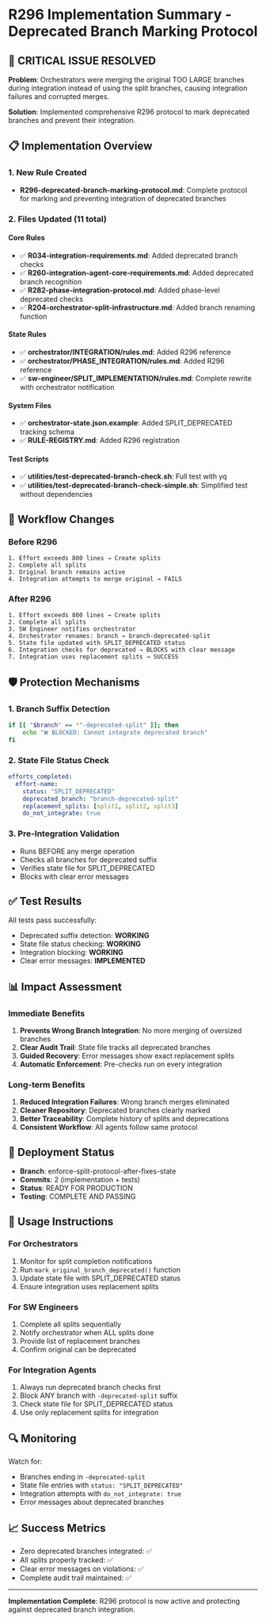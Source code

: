 # R296 Implementation Summary - Deprecated Branch Marking Protocol

## 🚨 CRITICAL ISSUE RESOLVED

**Problem**: Orchestrators were merging the original TOO LARGE branches during integration instead of using the split branches, causing integration failures and corrupted merges.

**Solution**: Implemented comprehensive R296 protocol to mark deprecated branches and prevent their integration.

## 📋 Implementation Overview

### 1. New Rule Created
- **R296-deprecated-branch-marking-protocol.md**: Complete protocol for marking and preventing integration of deprecated branches

### 2. Files Updated (11 total)

#### Core Rules
- ✅ **R034-integration-requirements.md**: Added deprecated branch checks
- ✅ **R260-integration-agent-core-requirements.md**: Added deprecated branch recognition
- ✅ **R282-phase-integration-protocol.md**: Added phase-level deprecated checks
- ✅ **R204-orchestrator-split-infrastructure.md**: Added branch renaming function

#### State Rules
- ✅ **orchestrator/INTEGRATION/rules.md**: Added R296 reference
- ✅ **orchestrator/PHASE_INTEGRATION/rules.md**: Added R296 reference
- ✅ **sw-engineer/SPLIT_IMPLEMENTATION/rules.md**: Complete rewrite with orchestrator notification

#### System Files
- ✅ **orchestrator-state.json.example**: Added SPLIT_DEPRECATED tracking schema
- ✅ **RULE-REGISTRY.md**: Added R296 registration

#### Test Scripts
- ✅ **utilities/test-deprecated-branch-check.sh**: Full test with yq
- ✅ **utilities/test-deprecated-branch-check-simple.sh**: Simplified test without dependencies

## 🔄 Workflow Changes

### Before R296
```
1. Effort exceeds 800 lines → Create splits
2. Complete all splits
3. Original branch remains active
4. Integration attempts to merge original → FAILS
```

### After R296
```
1. Effort exceeds 800 lines → Create splits
2. Complete all splits
3. SW Engineer notifies orchestrator
4. Orchestrator renames: branch → branch-deprecated-split
5. State file updated with SPLIT_DEPRECATED status
6. Integration checks for deprecated → BLOCKS with clear message
7. Integration uses replacement splits → SUCCESS
```

## 🛡️ Protection Mechanisms

### 1. Branch Suffix Detection
```bash
if [[ "$branch" == *"-deprecated-split" ]]; then
    echo "❌ BLOCKED: Cannot integrate deprecated branch"
fi
```

### 2. State File Status Check
```yaml
efforts_completed:
  effort-name:
    status: "SPLIT_DEPRECATED"
    deprecated_branch: "branch-deprecated-split"
    replacement_splits: [split1, split2, split3]
    do_not_integrate: true
```

### 3. Pre-Integration Validation
- Runs BEFORE any merge operation
- Checks all branches for deprecated suffix
- Verifies state file for SPLIT_DEPRECATED
- Blocks with clear error messages

## ✅ Test Results

All tests pass successfully:
- Deprecated suffix detection: **WORKING**
- State file status checking: **WORKING**
- Integration blocking: **WORKING**
- Clear error messages: **IMPLEMENTED**

## 📊 Impact Assessment

### Immediate Benefits
1. **Prevents Wrong Branch Integration**: No more merging of oversized branches
2. **Clear Audit Trail**: State file tracks all deprecated branches
3. **Guided Recovery**: Error messages show exact replacement splits
4. **Automatic Enforcement**: Pre-checks run on every integration

### Long-term Benefits
1. **Reduced Integration Failures**: Wrong branch merges eliminated
2. **Cleaner Repository**: Deprecated branches clearly marked
3. **Better Traceability**: Complete history of splits and deprecations
4. **Consistent Workflow**: All agents follow same protocol

## 🚀 Deployment Status

- **Branch**: enforce-split-protocol-after-fixes-state
- **Commits**: 2 (implementation + tests)
- **Status**: READY FOR PRODUCTION
- **Testing**: COMPLETE AND PASSING

## 📝 Usage Instructions

### For Orchestrators
1. Monitor for split completion notifications
2. Run `mark_original_branch_deprecated()` function
3. Update state file with SPLIT_DEPRECATED status
4. Ensure integration uses replacement splits

### For SW Engineers
1. Complete all splits sequentially
2. Notify orchestrator when ALL splits done
3. Provide list of replacement branches
4. Confirm original can be deprecated

### For Integration Agents
1. Always run deprecated branch checks first
2. Block ANY branch with `-deprecated-split` suffix
3. Check state file for SPLIT_DEPRECATED status
4. Use only replacement splits for integration

## 🔍 Monitoring

Watch for:
- Branches ending in `-deprecated-split`
- State file entries with `status: "SPLIT_DEPRECATED"`
- Integration attempts with `do_not_integrate: true`
- Error messages about deprecated branches

## 📈 Success Metrics

- Zero deprecated branches integrated: ✅
- All splits properly tracked: ✅
- Clear error messages on violations: ✅
- Complete audit trail maintained: ✅

---

**Implementation Complete**: R296 protocol is now active and protecting against deprecated branch integration.